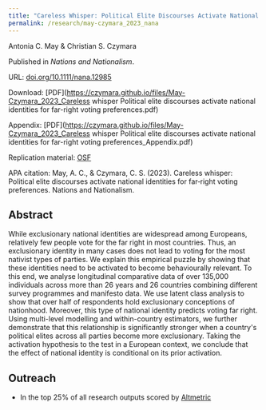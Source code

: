 ```yaml
---
title: "Careless Whisper: Political Elite Discourses Activate National Identities for Far-right Voting Preferences"
permalink: /research/may-czymara_2023_nana
---
```

Antonia C. May & Christian S. Czymara

Published in *Nations and Nationalism*.

URL: [doi.org/10.1111/nana.12985](http://doi.org/10.1111/nana.12985)

Download: [PDF](https://czymara.github.io/files/May-Czymara_2023_Careless whisper Political elite discourses activate national identities for far-right voting preferences.pdf)

Appendix: [PDF](https://czymara.github.io/files/May-Czymara_2023_Careless whisper Political elite discourses activate national identities for far-right voting preferences_Appendix.pdf)

Replication material: [OSF](https://osf.io/ntexg/)

APA citation: May, A. C., & Czymara, C. S. (2023). Careless whisper: Political elite discourses activate national identities for far‐right voting preferences. Nations and Nationalism.

Abstract
------
While exclusionary national identities are widespread among Europeans, relatively few people vote for the far right in most countries. Thus, an exclusionary identity in many cases does not lead to voting for the most nativist types of parties. We explain this empirical puzzle by showing that these identities need to be activated to become behaviourally relevant. To this end, we analyse longitudinal comparative data of over 135,000 individuals across more than 26 years and 26 countries combining different survey programmes and manifesto data. We use latent class analysis to show that over half of respondents hold exclusionary conceptions of nationhood. Moreover, this type of national identity predicts voting far right. Using multi-level modelling and within-country estimators, we further demonstrate that this relationship is significantly stronger when a country's political elites across all parties become more exclusionary. Taking the activation hypothesis to the test in a European context, we conclude that the effect of national identity is conditional on its prior activation.

Outreach
------
- In the top 25% of all research outputs scored by [Altmetric](https://wiley.altmetric.com/details/153926868)

